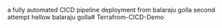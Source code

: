 a fully automated CICD pipeline deployment from balaraju golla
second attempt hellow balaraju golla# Terrafrom-CICD-Demo
